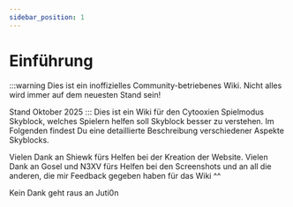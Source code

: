 ```yaml
---
sidebar_position: 1
---
```


# Einführung

:::warning
Dies ist ein in­of­fi­zi­elles Community-betriebenes Wiki. Nicht alles wird immer auf dem neuesten Stand sein!

Stand Oktober 2025
:::
Dies ist ein Wiki für den Cytooxien Spielmodus Skyblock, welches Spielern helfen soll Skyblock besser zu verstehen. Im Folgenden findest Du eine detaillierte Beschreibung verschiedener Aspekte Skyblocks.

Vielen Dank an Shiewk fürs Helfen bei der Kreation der Website. Vielen Dank an Gosel und N3XV fürs Helfen bei den Screenshots und an all die anderen, die mir Feedback gegeben haben für das Wiki ^^

Kein Dank geht raus an Juti0n
